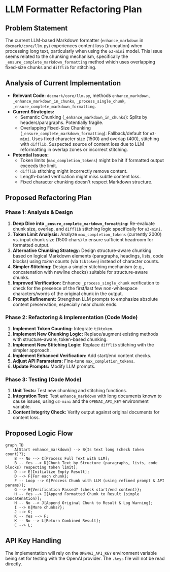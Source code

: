 # LLM Formatter Refactoring Plan

## Problem Statement

The current LLM-based Markdown formatter (`enhance_markdown` in `docmark/core/llm.py`) experiences content loss (truncation) when processing long text, particularly when using the `o3-mini` model. This issue seems related to the chunking mechanism, specifically the `_ensure_complete_markdown_formatting` method which uses overlapping fixed-size chunks and `difflib` for stitching.

## Analysis of Current Implementation

- **Relevant Code:** `docmark/core/llm.py`, methods `enhance_markdown`, `_enhance_markdown_in_chunks`, `_process_single_chunk`, `_ensure_complete_markdown_formatting`.
- **Current Strategies:**
  - Semantic Chunking (`_enhance_markdown_in_chunks`): Splits by headers/paragraphs. Potentially fragile.
  - Overlapping Fixed-Size Chunking (`_ensure_complete_markdown_formatting`): Fallback/default for `o3-mini`. Uses fixed character size (1500) and overlap (400), stitching with `difflib`. Suspected source of content loss due to LLM reformatting in overlap zones or incorrect stitching.
- **Potential Issues:**
  - Token limits (`max_completion_tokens`) might be hit if formatted output exceeds the limit.
  - `difflib` stitching might incorrectly remove content.
  - Length-based verification might miss subtle content loss.
  - Fixed character chunking doesn't respect Markdown structure.

## Proposed Refactoring Plan

### Phase 1: Analysis & Design

1. **Deep Dive into `_ensure_complete_markdown_formatting`:** Re-evaluate chunk size, overlap, and `difflib` stitching logic specifically for `o3-mini`.
2. **Token Limit Analysis:** Analyze `max_completion_tokens` (currently 2000) vs. input chunk size (1500 chars) to ensure sufficient headroom for formatted output.
3. **Alternative Chunking Strategy:** Design structure-aware chunking based on logical Markdown elements (paragraphs, headings, lists, code blocks) using *token* counts (via `tiktoken`) instead of character counts.
4. **Simpler Stitching:** Design a simpler stitching mechanism (e.g., concatenation with newline checks) suitable for structure-aware chunks.
5. **Improved Verification:** Enhance `_process_single_chunk` verification to check for the presence of the first/last few non-whitespace characters/words of the original chunk in the output.
6. **Prompt Refinement:** Strengthen LLM prompts to emphasize absolute content preservation, especially near chunk ends.

### Phase 2: Refactoring & Implementation (Code Mode)

1. **Implement Token Counting:** Integrate `tiktoken`.
2. **Implement New Chunking Logic:** Replace/augment existing methods with structure-aware, token-based chunking.
3. **Implement New Stitching Logic:** Replace `difflib` stitching with the simpler approach.
4. **Implement Enhanced Verification:** Add start/end content checks.
5. **Adjust API Parameters:** Fine-tune `max_completion_tokens`.
6. **Update Prompts:** Modify LLM prompts.

### Phase 3: Testing (Code Mode)

1. **Unit Tests:** Test new chunking and stitching functions.
2. **Integration Test:** Test `enhance_markdown` with long documents known to cause issues, using `o3-mini` and the `OPENAI_API_KEY` environment variable.
3. **Content Integrity Check:** Verify output against original documents for content loss.

## Proposed Logic Flow

```mermaid
graph TD
    A[Start enhance_markdown] --> B{Is text long (check token count)?};
    B -- No --> C[Process Full Text with LLM];
    B -- Yes --> D[Chunk Text by Structure (paragraphs, lists, code blocks) respecting token limit];
    D --> E[Initialize Empty Result];
    D --> F{For each chunk};
    F -- Loop --> G[Process Chunk with LLM (using refined prompt & API params)];
    G --> H{Verification Passed? (check start/end content)};
    H -- Yes --> I[Append Formatted Chunk to Result (simple concatenation)];
    H -- No --> J[Append Original Chunk to Result & Log Warning];
    I --> K{More chunks?};
    J --> K;
    K -- Yes --> F;
    K -- No --> L[Return Combined Result];
    C --> L;
```

## API Key Handling

The implementation will rely on the `OPENAI_API_KEY` environment variable being set for testing with the OpenAI provider. The `.keys` file will not be read directly.
